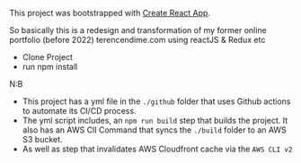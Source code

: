 This project was bootstrapped with [Create React App](https://github.com/facebook/create-react-app).

So basically this is a redesign and transformation of my former online portfolio (before 2022) terencendime.com using reactJS & Redux etc

- Clone Project
- run npm install

N:B

- This project has a yml file in the `./github` folder that uses Github actions to automate its CI/CD process.
- The yml script includes, an `npm run build` step that builds the project. It also has an AWS ClI Command that syncs the `./build` folder to an AWS S3 bucket.
- As well as step that invalidates AWS Cloudfront cache via the `AWS CLI v2`

